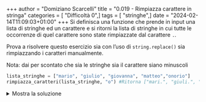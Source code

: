 +++
author = "Domiziano Scarcelli"
title = "0.019 - Rimpiazza carattere in stringa"
categories = [ "Difficoltà 0",]
tags = [ "stringhe",]
date = "2024-02-14T11:09:03+01:00"
+++
Si definisca una funzione che prende in input una lista di stringhe ed un carattere e si ritorni la lista di stringhe in cui tutte le occorrenze di quel carattere sono state rimpiazzate dal carattere `.`.

Prova a risolvere questo esercizio sia con l’uso di `string.replace()` sia rimpiazzando i caratteri manualmente.

Nota: dai per scontato che sia le stringhe sia il carattere siano minuscoli

```python
lista_stringhe = ["mario", "giulio", "giovanna", "matteo","onorio"]
rimpiazza_caratteri(lista_stringhe, "o") #Ritorna ["mari.", "giuli.", "gi.vanna", "matte.", ".nori."]
```

<details>
<summary>Mostra la soluzione</summary>
Utilizzando replace:

```python
def rimpiazza_caratteri_2(lista_stringhe, carattere):
    risultato = []
    for parola in lista_stringhe:
        parola_rimpiazzata = parola.replace(carattere, ".")
        risultato.append(parola_rimpiazzata)
    return risultato
```

Senza utilizzare replace:

```python
def rimpiazza_caratteri(lista_stringhe, carattere):
    risultato = []
    for parola in lista_stringhe:
        nuova_parola = ""
        for lettera in parola:
            if lettera != carattere:
                nuova_parola += lettera
            else:
                nuova_parola += "."
        risultato.append(nuova_parola)
    return risultato
```

</details>
